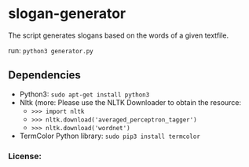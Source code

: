# slogan-generator
The script generates slogans based on the words of a given textfile. 

run: `python3 generator.py`

## Dependencies
* Python3: `sudo apt-get install python3`
* Nltk (more: Please use the NLTK Downloader to obtain the resource:
	* `>>> import nltk`
	* `>>> nltk.download('averaged_perceptron_tagger')`
	* `>>> nltk.download('wordnet')`	
* TermColor Python library: `sudo pip3 install termcolor`

### License:
